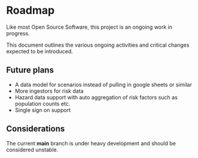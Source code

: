 # Roadmap

Like most Open Source Software, this project is an ongoing work in progress.

This document outlines the various ongoing activities and critical changes 
expected to be introduced.

## Future plans

- A data model for scenarios instead of pulling in google sheets or similar
- More ingestors for risk data
- Hazard data support with auto aggregation of risk factors such as population
  counts etc.
- Single sign on support

## Considerations

The current **main** branch is under heavy development and should be considered
unstable.
